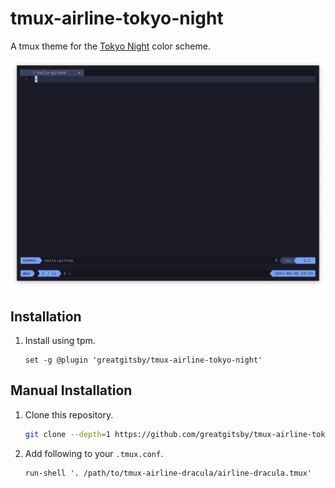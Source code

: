 # tmux-airline-tokyo-night

A tmux theme for the [Tokyo Night](https://github.com/enkia/tokyo-night-vscode-theme) color scheme.

![Screenshot](/screenshot.png)

## Installation

1. Install using tpm.

    ```tmux
    set -g @plugin 'greatgitsby/tmux-airline-tokyo-night'
    ```

## Manual Installation

1. Clone this repository.

    ```sh
    git clone --depth=1 https://github.com/greatgitsby/tmux-airline-tokyo-night.git
    ```

1. Add following to your `.tmux.conf`.

    ```tmux
    run-shell '. /path/to/tmux-airline-dracula/airline-dracula.tmux'
    ```

